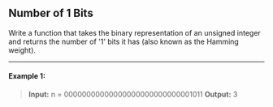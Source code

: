## Number of 1 Bits

Write a function that takes the binary representation of an unsigned integer and returns the number of '1' bits it has (also known as the Hamming weight).

---

#### Example 1:
> **Input:** n = 00000000000000000000000000001011
> **Output:** 3
